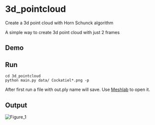 # 3d_pointcloud
Create a 3d point cloud with Horn Schunck algorithm

A simple way to create 3d point cloud with just 2 frames

## Demo

## Run
```
cd 3d_pointcloud
python main.py data/ Cockatiel*.png -p
```
After first run a file with out.ply name will save. Use [Meshlab](https://www.meshlab.net/) to open it.


## Output

![Figure_1](https://github.com/shahabbai/3d_pointcloud/assets/133869713/046e4214-b879-4aae-a6df-7ac08f3959ca)

